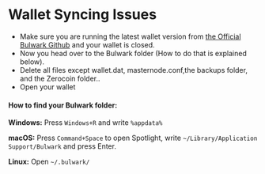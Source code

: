 # Wallet Syncing Issues

* Make sure you are running the latest wallet version from [the Official Bulwark Github](https://github.com/bulwark-crypto/Bulwark/releases) and your wallet is closed.
* Now you head over to the Bulwark folder (How to do that is explained below).
* Delete all files except wallet.dat, masternode.conf,the backups folder, and the Zerocoin folder..
* Open your wallet

#### How to find your Bulwark folder:

**Windows:** Press `Windows+R` and write `%appdata%`

**macOS:** Press `Command+Space` to open Spotlight, write `~/Library/Application Support/Bulwark` and press Enter.

**Linux:** Open `~/.bulwark/`
